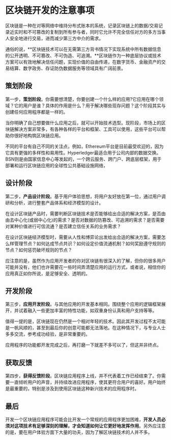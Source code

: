# 区块链开发的注意事项

区块链是一种在对等网络中维持分布式账本的系统，记录区块链上的数据/交易记录近实时和不可篡改的复制到所有参与者，同时它允许不完全信任对方的多方当事人安全地进行交易，进而减少第三方中介的需求。

通俗的说，**区块链技术可以在无需第三方背书情况下实现系统中所有数据信息的公开透明、不可篡改、不可伪造、可追溯。**区块链作为一种底层协议或技术方案可以有效地解决信任问题，实现价值的自由传递，在数字货币、金融资产的交易结算、数字政务、存证防伪数据服务等领域具有广阔前景。

## 策划阶段

第一步，**策划阶段**。你需要想清楚，你要创建一个什么样的应用?它应用在哪个领域？它的用户是谁？具体的作用是什么？用于解决哪些现存问题？这个阶段其实与创建任何应用程序都是一样的。

当你明确了自己想要做什么应用之后，就可以开始技术选型。现阶段，市场上的区块链解决方案非常多，有各种各样的平台和框架、工具可以使用，这些平台可以帮助你很好地构筑区块链应用。

不同的平台有自己不同的关注点，例如，Ethereum平台是目前最受欢迎的，因为它具有更强的多样性和易用性。Hyperledger最适合用于公司内部的数据交换。BSN则是由国家信息中心等发起的，一个跨云服务、跨门户、跨底层框架，用于部署和运行区块链应用的全球性公共基础设施网络，

## 设计阶段

第二步，**产品设计阶段**。基于用户体验思想，将用户友好放在第一位，通过用户调研和分析，进行整套产品体系和经济模型的设计。

在设计区块链产品时，需要判断区块链技术是否能够给出合适的解决方案，是否由由去中心化(或弱中心化)的需求？是否对数据的防篡改、可追溯的需求？是否需要对某种价值进行可信流通？是否建立信任关系的业务需求？

在设计区块链经济模型时，需要从人性和博弈论出发给出合适的解决方案，需要怎么样管理节点？如何达成节点共识？如何设定价值流通机制？如何奖励遵守规则的节点？如何惩罚破坏规则的节点？

应注意的是，虽然作为应用开发者的你对区块链有很深入的了解，但你的很多用户可能并没有，他们也许需要花一些时间弄清楚应用的运行方式，或者说，相信你的应用真正如你所说，是足够安全、透明的。

## 开发阶段

第三步，**应用开发阶段**。与其他应用的开发基本相同。围绕整个应用的逻辑框架展开，并试着融入一些更加丰富的特性功能，如双重身份认真和用户支持等等。

值得一提的是，区块链现在仍然是一个相对年轻的技术。因此其开发过程不太可能是一帆风顺的，甚至到最后你的创意可能都无法落地。在这种情况下，与专业人士多多交流，参考成功经验，是非常重要的。

应用程序的功能都开发完成之后，再打磨一下就差不多可以了，但这并非终点。

## 获取反馈

第四步，**获得反馈阶段**。区块链应用程序上线，并不代表着工作已经结束了。你需要一直倾听用户的声音，并持续改进应用程序，使其更符合用户的喜好。用户始终是最重要的，特别是涉及到使用区块链这种新兴技术的应用程序时。

## 最后

开发一个区块链应用程序可能会比开发一个常规的应用程序更加困难，**开发人员必须对这项技术有足够深刻的理解，才会知道如何让它更好地发挥作用**。另外应注意的是，要在用户体验方面下大量的功夫，因为了解区块链技术的人并不多。

